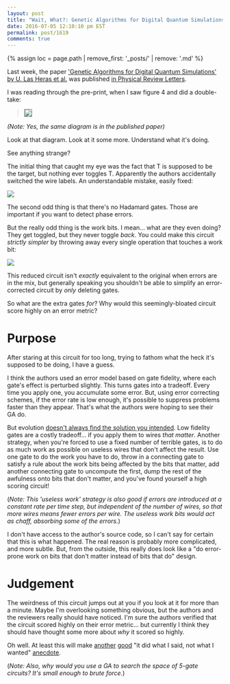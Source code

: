 ```yaml
---
layout: post
title: "Wait, What?: Genetic Algorithms for Digital Quantum Simulations"
date: 2016-07-05 12:10:10 pm EST
permalink: post/1619
comments: true
---
```


{% assign loc = page.path | remove_first: '_posts/' | remove: '.md' %}

Last week, the paper ['Genetic Algorithms for Digital Quantum Simulations' by U. Las Heras et al.](https://arxiv.org/abs/1512.00674) was published [in Physical Review Letters](http://journals.aps.org/prl/abstract/10.1103/PhysRevLett.116.230504).

I was reading through the pre-print, when I saw figure 4 and did a double-take:

> <img style="max-width:100%; border: 1px solid gray;" src="/assets/{{ loc }}/original_diagram.png"/>

*(Note: Yes, the same diagram is in the published paper)*

Look at that diagram. Look at it some more. Understand what it's doing.

See anything strange?

The initial thing that caught my eye was the fact that T is supposed to be the target, but nothing ever toggles T.
Apparently the authors accidentally switched the wire labels.
An understandable mistake, easily fixed:

<img style="max-width:100%;" src="/assets/{{ loc }}/fixed_diagram.png"/>

The second odd thing is that there's no Hadamard gates.
Those are important if you want to detect phase errors.

But the really odd thing is the work bits.
I mean... what are they even doing?
They get toggled, but they never toggle *back*.
You could make this circuit *strictly simpler* by throwing away every single operation that touches a work bit:

<img style="max-width:100%;" src="/assets/{{ loc }}/cutting_gates.png"/>

This reduced circuit isn't *exactly* equivalent to the original when errors are in the mix, but generally speaking you shouldn't be able to simplify an error-corrected circuit by *only* deleting gates.

So what are the extra gates *for*?
Why would this seemingly-bloated circuit score highly on an error metric?

# Purpose

After staring at this circuit for too long, trying to fathom what the heck it's supposed to be doing, I have a guess.

I think the authors used an error model based on gate fidelity, where each gate's effect is perturbed slightly.
This turns gates into a tradeoff.
Every time you apply one, you accumulate some error.
But, using error correcting schemes, if the error rate is low enough, it's possible to suppress problems faster than they appear.
That's what the authors were hoping to see their GA do.

But evolution [doesn't always find the solution you intended](http://lesswrong.com/lw/kw/the_tragedy_of_group_selectionism/).
Low fidelity gates are a costly tradeoff... if you apply them to wires *that matter*.
Another strategy, when you're forced to use a fixed number of terrible gates, is to do as much work as possible on useless wires that don't affect the result.
Use one gate to do the work you have to do, throw in a connecting gate to satisfy a rule about the work bits being affected by the bits that matter, add another connecting gate to uncompute the first, dump the rest of the awfulness onto bits that don't matter, and you've found yourself a high scoring circuit!

(*Note: This 'useless work' strategy is also good if errors are introduced at a constant rate per time step, but independent of the number of wires, so that more wires means fewer errors per wire.
The useless work bits would act as chaff, absorbing some of the errors.*)

I don't have access to the author's source code, so I can't say for certain that this is what happened.
The real reason is probably more complicated, and more subtle.
But, from the outside, this really does look like a "do error-prone work on bits that don't matter instead of bits that do" design.

# Judgement

The weirdness of this circuit jumps out at you if you look at it for more than a minute.
Maybe I'm overlooking something obvious, but the authors and the reviewers really should have noticed.
I'm sure the authors verified that the circuit scored highly on their error metric...
but currently I think they should have thought some more about *why* it scored so highly.

Oh well.
At least this will make [another](http://twistedoakstudios.com/blog/Post1080_my-bug-my-bad-1-fractal-spheres) [good](http://www.michaeleisen.org/blog/?p=358) "it did what I said, not what I wanted" [anecdote](http://hforsten.com/evolutionary-algorithms-and-analog-electronic-circuits.html?PageSpeed=noscript).

(*Note: Also, why would you use a GA to search the space of 5-gate circuits?
It's small enough to brute force.*)
